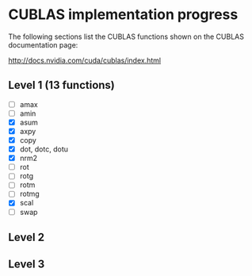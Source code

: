 # CUBLAS implementation progress

The following sections list the CUBLAS functions shown on the CUBLAS
documentation page:

http://docs.nvidia.com/cuda/cublas/index.html

## Level 1 (13 functions)

* [ ] amax
* [ ] amin
* [x] asum
* [x] axpy
* [x] copy
* [x] dot, dotc, dotu
* [x] nrm2
* [ ] rot
* [ ] rotg
* [ ] rotm
* [ ] rotmg
* [x] scal
* [ ] swap

## Level 2

## Level 3
